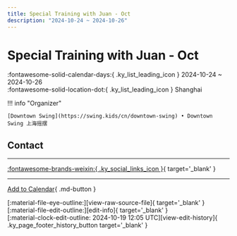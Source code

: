```yaml
---
title: Special Training with Juan - Oct
description: "2024-10-24 ~ 2024-10-26"
---
```


# Special Training with Juan - Oct 

:fontawesome-solid-calendar-days:{ .ky_list_leading_icon } 2024-10-24 ~ 2024-10-26  
:fontawesome-solid-location-dot:{ .ky_list_leading_icon } Shanghai  

!!! info "Organizer"

    [Downtown Swing](https://swing.kids/cn/downtown-swing) • Downtown Swing 上海摇摆  

## Contact


---

 [:fontawesome-brands-weixin:{ .ky_social_links_icon }](https://mp.weixin.qq.com/s/x9lMPlFmCp6oyYtpz6nITw){ target='_blank' }

---

[Add to Calendar](https://swing.news/ics/en/2024/cn/special-training-with-juan-oct-2024.ics){ .md-button }

<div class="ky_page_footer" markdown>
<div class="ky_page_footer_trailing" markdown="span">
[:material-file-eye-outline:][view-raw-source-file]{ target='_blank' }
[:material-file-edit-outline:][edit-info]{ target='_blank' }
</div>
<div class="ky_page_footer_leading" markdown="span">
[:material-clock-edit-outline: 2024-10-19 12:05 UTC][view-edit-history]{ .ky_page_footer_history_button target='_blank' }
</div>
</div>

[view-raw-source-file]: https://github.com/swingdance/events/blob/main/2024/cn/special-training-with-juan-oct-2024.json "View Raw Source File"
[edit-info]: https://github.com/swingdance/events/issues/new?assignees=&labels=update+event&projects=&template=03-update_entity.yml&title=%5B2024%2Fcn%5D%20Special%20Training%20with%20Juan%20-%20Oct&region=cn&year=2024&id=special-training-with-juan-oct-2024&name=Special%20Training%20with%20Juan%20-%20Oct&org_id=downtown-swing "Edit Info"

[view-edit-history]: https://github.com/swingdance/events/commits/main/2024/cn/special-training-with-juan-oct-2024.json "View Edit History"

